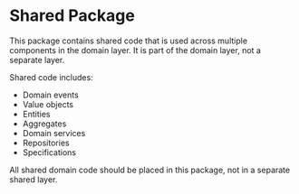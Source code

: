 # Shared Package

This package contains shared code that is used across multiple components in the domain layer. It is part of the domain layer, not a separate layer.

Shared code includes:
- Domain events
- Value objects
- Entities
- Aggregates
- Domain services
- Repositories
- Specifications

All shared domain code should be placed in this package, not in a separate shared layer.